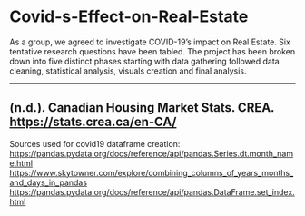 # Covid-s-Effect-on-Real-Estate

As a group, we agreed to investigate COVID-19’s impact on Real Estate. Six  tentative research questions have been tabled. The project has been broken  down into five distinct phases starting with data gathering followed data  cleaning, statistical analysis, visuals creation and final analysis.

-----------------------------------------------------------------------------------------------------------
(n.d.). Canadian Housing Market Stats. CREA. https://stats.crea.ca/en-CA/
-----------------------------------------------------------------------------------------------------------

Sources used for covid19 dataframe creation:
https://pandas.pydata.org/docs/reference/api/pandas.Series.dt.month_name.html
https://www.skytowner.com/explore/combining_columns_of_years_months_and_days_in_pandas
https://pandas.pydata.org/docs/reference/api/pandas.DataFrame.set_index.html